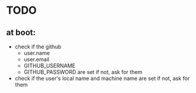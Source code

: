 # TODO

## at boot:

* check if the github
  * user.name
  * user.email
  * GITHUB_USERNAME
  * GITHUB_PASSWORD are set
  if not, ask for them
* check if the user's local name and machine name are set
  if not, ask for them
